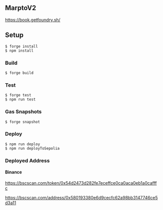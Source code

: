 ## MarptoV2

https://book.getfoundry.sh/

## Setup

```shell
$ forge install
$ npm install
```

### Build

```shell
$ forge build
```

### Test

```shell
$ forge test
$ npm run test
```

### Gas Snapshots

```shell
$ forge snapshot
```

### Deploy

```shell
$ npm run deploy
$ npm run deployToSepolia
```

### Deployed Address

#### Binance

https://bscscan.com/token/0x54d2473d282fe7eceffce0ca0aca0eb1a0cafffc

https://bscscan.com/address/0x580193380e6d9cecfc62a98bb3147746ce5d3a11
